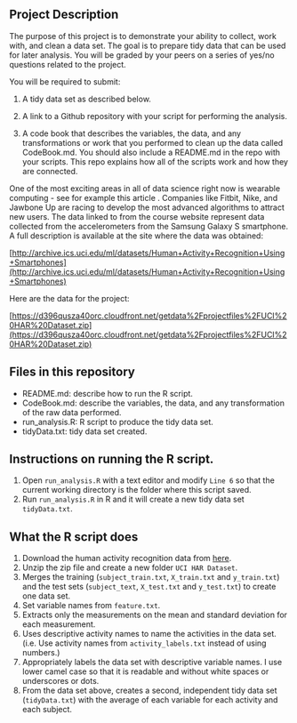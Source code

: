 Project Description
-------------------

The purpose of this project is to demonstrate your ability to collect, work with, and clean a data set. The goal is to prepare tidy data that can be used for later analysis. You will be graded by your peers on a series of yes/no questions related to the project. 

You will be required to submit: 

1. A tidy data set as described below. 

2. A link to a Github repository with your script for performing the analysis. 

3. A code book that describes the variables, the data, and any transformations or work that you performed to clean up the data called CodeBook.md. You should also include a README.md in the repo with your scripts. This repo explains how all of the scripts work and how they are connected.  

One of the most exciting areas in all of data science right now is wearable computing - see for example this article . Companies like Fitbit, Nike, and Jawbone Up are racing to develop the most advanced algorithms to attract new users. The data linked to from the course website represent data collected from the accelerometers from the Samsung Galaxy S smartphone. A full description is available at the site where the data was obtained: 

[http://archive.ics.uci.edu/ml/datasets/Human+Activity+Recognition+Using+Smartphones](http://archive.ics.uci.edu/ml/datasets/Human+Activity+Recognition+Using+Smartphones)

Here are the data for the project: 

[https://d396qusza40orc.cloudfront.net/getdata%2Fprojectfiles%2FUCI%20HAR%20Dataset.zip](https://d396qusza40orc.cloudfront.net/getdata%2Fprojectfiles%2FUCI%20HAR%20Dataset.zip)

## Files in this repository
* README.md: describe how to run the R script.
* CodeBook.md: describe the variables, the data, and any transformation of the raw data performed.
* run_analysis.R: R script to produce the tidy data set.
* tidyData.txt: tidy data set created.

## Instructions on running the R script.
1. Open `run_analysis.R` with a text editor and modify `Line 6` so that the current working directory is the folder where this script saved. 
2. Run `run_analysis.R` in R and it will create a new tidy data set `tidyData.txt`.
 
## What the R script does
1. Download the human activity recognition data from [here](https://d396qusza40orc.cloudfront.net/getdata%2Fprojectfiles%2FUCI%20HAR%20Dataset.zip).
2. Unzip the zip file and create a new folder `UCI HAR Dataset`.
3. Merges the training (`subject_train.txt`, `X_train.txt` and `y_train.txt`) and the test sets (`subject_text`, `X_test.txt` and `y_test.txt`) to create one data set.
4. Set variable names from `feature.txt`. 
5. Extracts only the measurements on the mean and standard deviation for each measurement. 
6. Uses descriptive activity names to name the activities in the data set. (i.e. Use activity names from `activity_labels.txt` instead of using numbers.)
7. Appropriately labels the data set with descriptive variable names. I use lower camel case so that it is readable and without white spaces or underscores or dots. 
8. From the data set above, creates a second, independent tidy data set (`tidyData.txt`) with the average of each variable for each activity and each subject.

